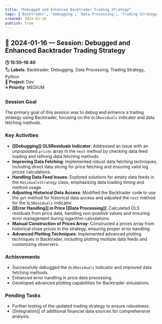 ```yaml
---
title: "Debugged and Enhanced Backtrader Trading Strategy"
tags: ['Backtrader', 'Debugging', 'Data Processing', 'Trading Strategy', 'Python']
created: 2024-01-16
publish: true
---
```


## 📅 2024-01-16 — Session: Debugged and Enhanced Backtrader Trading Strategy

**🕒 15:55–16:40**  
**🏷️ Labels**: Backtrader, Debugging, Data Processing, Trading Strategy, Python  
**📂 Project**: Dev  
**⭐ Priority**: MEDIUM  


### Session Goal
The primary goal of this session was to debug and enhance a trading strategy using Backtrader, focusing on the `OLSResiduals` indicator and data fetching methods.

### Key Activities
- **[[Debugging]] OLSResiduals Indicator**: Addressed an issue with an unpopulated `prices` array in the `next` method by checking data feed loading and refining data fetching methods.
- **Improving Data Fetching**: Implemented robust data fetching techniques, including direct data slicing for price fetching and ensuring valid log prices calculations.
- **Handling Data Feed Issues**: Explored solutions for empty data feeds in the `ResidualsStrategy` class, emphasizing data loading timing and method usage.
- **Adjusting Historical Data Access**: Modified the Backtrader code to use the `get` method for historical data access and adjusted the `next` method for the `OLSResiduals` indicator.
- **[[Error Handling]] in Price [[Data Processing]]**: Calculated OLS residuals from price data, handling non-positive values and ensuring error management during logarithm calculations.
- **Manual Construction of Prices Array**: Constructed a prices array from historical close prices in the strategy, ensuring proper error handling.
- **Advanced Plotting Techniques**: Implemented advanced plotting techniques in Backtrader, including plotting multiple data feeds and customizing observers.

### Achievements
- Successfully debugged the `OLSResiduals` indicator and improved data fetching methods.
- Enhanced error handling in price data processing.
- Developed advanced plotting capabilities for Backtrader simulations.

### Pending Tasks
- Further testing of the updated trading strategy to ensure robustness.
- [[Integration]] of additional financial data sources for comprehensive analysis.
